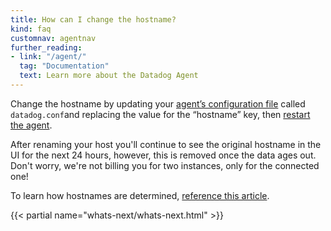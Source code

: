 ```yaml
---
title: How can I change the hostname?
kind: faq
customnav: agentnav
further_reading:
- link: "/agent/"
  tag: "Documentation"
  text: Learn more about the Datadog Agent
---
```


Change the hostname by updating your [agent’s configuration file](/agent/faq/where-is-the-configuration-file-for-the-agent) called `datadog.conf`and replacing the value for the “hostname” key, then [restart the agent](/agent/faq/start-stop-restart-the-datadog-agent).

After renaming your host you'll continue to see the original hostname in the UI for the next 24 hours, however, this is removed once the data ages out. Don't worry, we're not billing you for two instances, only for the connected one!

To learn how hostnames are determined, [reference this article](/agent/faq/how-does-datadog-determine-the-agent-hostname).

{{< partial name="whats-next/whats-next.html" >}}